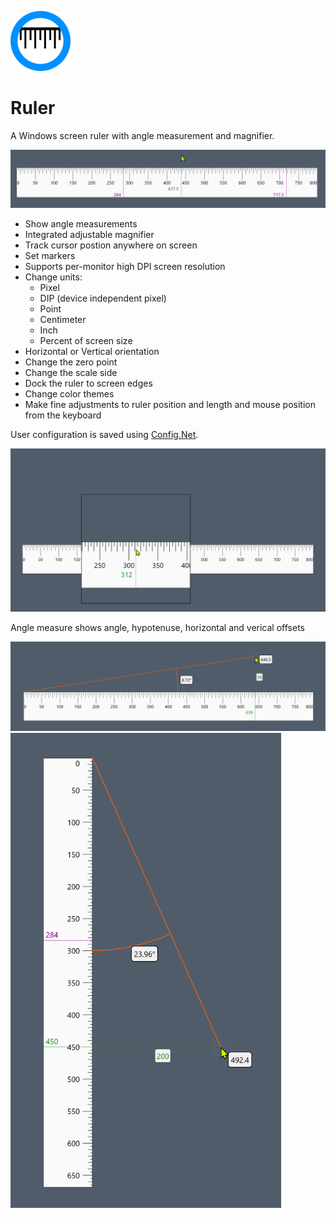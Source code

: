 ![logo](Ruler/Images/ruler96.png)

# Ruler
A Windows screen ruler with angle measurement and magnifier.

<img src="Docs/capture-000180.png" width="760"/>

- Show angle measurements
- Integrated adjustable magnifier
- Track cursor postion anywhere on screen
- Set markers
- Supports per-monitor high DPI screen resolution
- Change units:
  - Pixel
  - DIP (device independent pixel)
  - Point
  - Centimeter
  - Inch
  - Percent of screen size
- Horizontal or Vertical orientation 
- Change the zero point
- Change the scale side
- Dock the ruler to screen edges
- Change color themes
- Make fine adjustments to ruler position and length and mouse position from the keyboard

User configuration is saved using [Config.Net](https://github.com/aloneguid/config).

<img src="Docs/capture-000178.png" width="760"/>

Angle measure shows angle, hypotenuse, horizontal and verical offsets 

<img src="Docs/capture-000173.png" width="760"/>

<img src="Docs/capture-000181.png" height="760"/>
